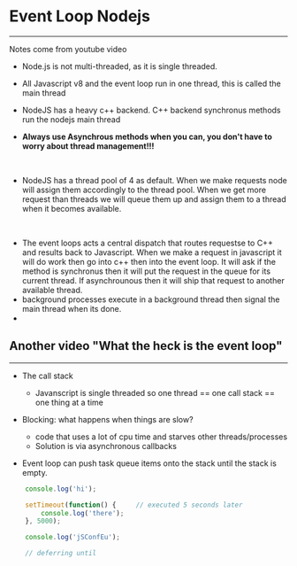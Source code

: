 # Event Loop Nodejs 
---
Notes come from youtube video

* Node.js is not multi-threaded, as it is single threaded. 
* All Javascript v8 and the event loop run in one thread, this is called the main thread

* NodeJS has a heavy c++ backend. C++ backend synchronus methods run the nodejs main thread

* **Always use Asynchrous methods when you can, you don't have to worry about thread management!!!**

<br>

* NodeJS has a thread pool of 4 as default. When we make requests node will assign them accordingly to the thread pool. When we get more request than threads we will queue them up and assign them to a thread when it becomes available. 

<br> 

* The event loops acts a central dispatch that routes requestse to C++ and results back to Javascript. When we make a request in javascript it will do work then go into c++ then into the event loop. It will ask if the method is synchronus then it will put the request in the queue for its current thread. If asynchrounous then it will ship that request to another available thread. 
* background processes execute in a background thread then signal the main thread when its done. 
*


## Another video "What the heck is the event loop"
---
* The call stack
    * Javanscript is single threaded so
     one thread == one call stack == one thing at a time 


* Blocking: what happens when things are slow? 
    * code that uses a lot of cpu time and starves other threads/processes  
    * Solution is via asynchronous callbacks 

* Event loop can push task queue items onto the stack until the stack is empty.


```js
    console.log('hi');

    setTimeout(function() {     // executed 5 seconds later
        console.log('there');
    }, 5000);

    console.log('jSConfEu');

    // deferring until 
```





